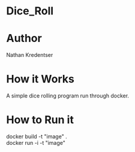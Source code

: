 # Dice_Roll

# Author 
Nathan Kredentser

# How it Works
A simple dice rolling program run through docker.

# How to Run it
docker build -t "image" . <br />
docker run -i -t "image" <br />

